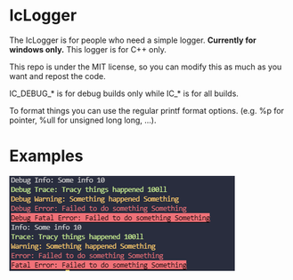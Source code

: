 # IcLogger
The IcLogger is for people who need a simple logger. **Currently for windows only.**
This logger is for C++ only.

This repo is under the MIT license, so you can modify this as much as you want and repost the code.

IC_DEBUG_* is for debug builds only while IC_* is for all builds.

To format things you can use the regular printf format options. (e.g. %p for pointer, %ull for unsigned long long, ...). 


# Examples

![github image](https://github.com/Imaaaaaaaaaaaaaaan/IcLogger/blob/main/Example.PNG)

